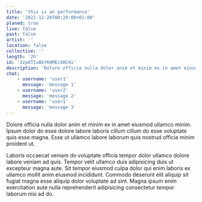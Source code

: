 ```yaml
---
title: 'this is an performance'
date: '2022-12-24T00:20:00+01:00'
planed: true
live: false
past: false
artist: ''
location: false
collective: ''
length: '2h'
id: 'Izp6TIxBkYKHMEcXHC4i'
description: 'Dolore officia nulla dolor anim et minim ex in amet eiusmod ullamco minim. Ipsum dolor do esse dolore labore laboris cillum.'
chat:
    - username: 'user1'
      message: 'message 1'
    - username: 'user2'
      message: 'message 2'
    - username: 'user1'
      message: 'message 3'
---
```


Dolore officia nulla dolor anim et minim ex in amet eiusmod ullamco minim. Ipsum dolor do esse dolore labore laboris cillum cillum do esse voluptate quis esse magna. Esse ut ullamco labore laborum quis nostrud officia minim proident ut.

Laboris occaecat veniam do voluptate officia tempor dolor ullamco dolore labore veniam ad quis. Tempor velit ullamco duis adipisicing duis ut excepteur magna aute. Sit tempor eiusmod culpa dolor qui enim laboris ex ullamco mollit anim eiusmod incididunt. Commodo deserunt elit aliquip sit fugiat magna esse aliquip dolor voluptate ad sint. Magna ipsum enim exercitation aute nulla reprehenderit adipisicing consectetur tempor laborum nisi ad do.
